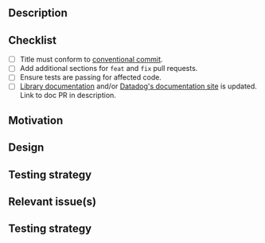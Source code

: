 ## Description
<!-- Briefly describe the change and why it was required. -->

<!-- If this is a breaking change, explain why it is necessary. Breaking changes must append `!` after the type/scope. See https://ddtrace.readthedocs.io/en/stable/contributing.html for more details. -->

## Checklist
- [ ] Title must conform to [conventional commit](https://github.com/conventional-changelog/commitlint/tree/master/%40commitlint/config-conventional).
- [ ] Add additional sections for `feat` and `fix` pull requests.
- [ ] Ensure tests are passing for affected code.
- [ ] [Library documentation](https://github.com/DataDog/dd-trace-py/tree/1.x/docs) and/or [Datadog's documentation site](https://github.com/DataDog/documentation/) is updated. Link to doc PR in description.

<!-- Copy and paste the relevant snippet based on the type of pull request -->

<!-- START feat -->

## Motivation
<!-- Expand on why the change is required, include relevant context for reviewers -->

## Design 
<!-- Include benefits from the change as well as possible drawbacks and trade-offs -->

## Testing strategy
<!-- Describe the automated tests and/or the steps for manual testing.

<!-- END feat -->

<!-- START fix -->

## Relevant issue(s)
<!-- Link the pull request to any issues related to the fix. Use keywords for links to automate closing the issues once the pull request is merged. -->

## Testing strategy
<!-- Describe any added regression tests and/or the manual testing performed. -->

<!-- END fix -->

